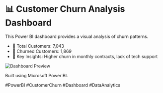 # 📊 Customer Churn Analysis Dashboard

This Power BI dashboard provides a visual analysis of churn patterns.

- 🔹 Total Customers: 7,043
- 🔹 Churned Customers: 1,869
- 🔹 Key Insights: Higher churn in monthly contracts, lack of tech support

![Dashboard Preview](DASHBOARD.jpg)

Built using Microsoft Power BI.

#PowerBI #CustomerChurn #Dashboard #DataAnalytics
